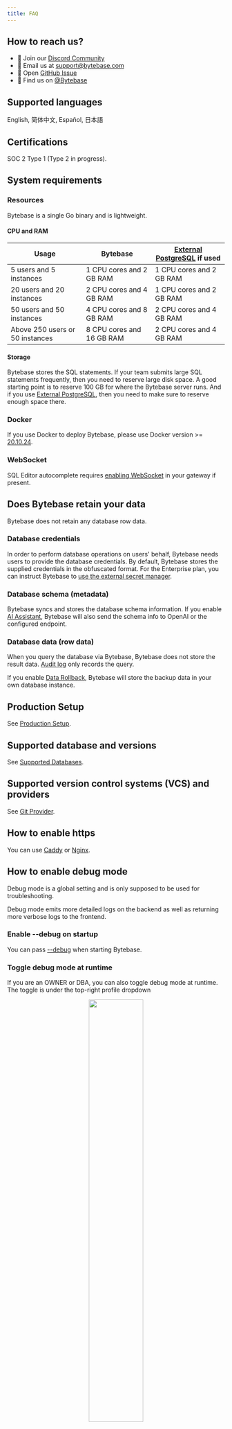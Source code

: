 ```yaml
---
title: FAQ
---
```


## How to reach us?

- 💬 Join our [Discord Community](https://discord.gg/huyw7gRsyA)
- 📧 Email us at [support@bytebase.com](mailto:support@bytebase.com)
- 🎫 Open [GitHub Issue](https://github.com/bytebase/bytebase/issues)
- 🤠 Find us on [@Bytebase](https://twitter.com/bytebase)

## Supported languages

English, 简体中文, Español, 日本語

## Certifications

SOC 2 Type 1 (Type 2 in progress).

## System requirements

### Resources

Bytebase is a single Go binary and is lightweight.

#### CPU and RAM

| Usage                           | Bytebase                  | [External PostgreSQL](/docs/get-started/install/external-postgres/) if used |
| ------------------------------- | ------------------------- | --------------------------------------------------------------------------- |
| 5 users and 5 instances         | 1 CPU cores and 2 GB RAM  | 1 CPU cores and 2 GB RAM                                                    |
| 20 users and 20 instances       | 2 CPU cores and 4 GB RAM  | 1 CPU cores and 2 GB RAM                                                    |
| 50 users and 50 instances       | 4 CPU cores and 8 GB RAM  | 2 CPU cores and 4 GB RAM                                                    |
| Above 250 users or 50 instances | 8 CPU cores and 16 GB RAM | 2 CPU cores and 4 GB RAM                                                    |

#### Storage

Bytebase stores the SQL statements. If your team submits large SQL statements frequently,
then you need to reserve large disk space. A good starting point is to reserve 100 GB for where
the Bytebase server runs. And if you use [External PostgreSQL](/docs/get-started/install/external-postgres/),
then you need to make sure to reserve enough space there.

### Docker

If you use Docker to deploy Bytebase, please use Docker version >= [20.10.24](https://docs.docker.com/engine/release-notes/20.10/).

### WebSocket

SQL Editor autocomplete requires [enabling WebSocket](/docs/get-started/self-host/#enable-websocket-for-sql-editor) in your gateway if present.

## Does Bytebase retain your data

Bytebase does not retain any database row data.

### Database credentials

In order to perform database operations on users' behalf, Bytebase needs users to provide the database credentials.
By default, Bytebase stores the supplied credentials in the obfuscated format. For the Enterprise plan, you can
instruct Bytebase to [use the external secret manager](/docs/get-started/instance/#use-secret-manager).

### Database schema (metadata)

Bytebase syncs and stores the database schema information. If you enable [AI Assistant](/docs/ai-assistant/),
Bytebase will also send the schema info to OpenAI or the configured endpoint.

### Database data (row data)

When you query the database via Bytebase, Bytebase does not store the result data. [Audit log](/docs/security/audit-log/)
only records the query.

If you enable [Data Rollback](/docs/change-database/rollback-data-changes/), Bytebase will store the backup data in your
own database instance.

## Production Setup

See [Production Setup](/docs/administration/production-setup/).

## Supported database and versions

See [Supported Databases](/docs/introduction/supported-databases).

## Supported version control systems (VCS) and providers

See [Git Provider](/docs/vcs-integration/add-git-provider).

## How to enable https

You can use [Caddy](https://caddyserver.com/docs/quick-starts/reverse-proxy) or [Nginx](https://www.nginx.com/).

## How to enable debug mode

<HintBlock type="warning">

Debug mode is a global setting and is only supposed to be used for troubleshooting.

</HintBlock>

Debug mode emits more detailed logs on the backend as well as returning more verbose logs to the frontend.

### Enable --debug on startup

You can pass [--debug](/docs/reference/command-line#--debug) when starting Bytebase.

### Toggle debug mode at runtime

If you are an OWNER or DBA, you can also toggle debug mode at runtime. The toggle is under the top-right profile dropdown

<p align="center">
<img src="/content/docs/FAQ/troubleshoot-debug-mode.webp" width="50%" />
</p>

## Does Bytebase support post action after applying a change to the database

You can configure [project webhook](/docs/change-database/webhook/#supported-webhook-endpoints) to observe events.

## Which data does Bytebase collect?

_To make deployment air-gapped, you can disable the collection by passing [`--disable-metric`](/docs/reference/command-line/#disable-sample) on startup_.

- Anonymous usage data.
- The registered email and name of the first member in the workspace.
